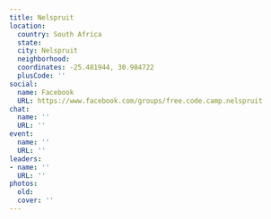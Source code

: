 ```yaml
---
title: Nelspruit
location:
  country: South Africa
  state: 
  city: Nelspruit
  neighborhood: 
  coordinates: -25.481944, 30.984722
  plusCode: ''
social:
  name: Facebook
  URL: https://www.facebook.com/groups/free.code.camp.nelspruit
chat:
  name: ''
  URL: ''
event:
  name: ''
  URL: ''
leaders:
- name: ''
  URL: ''
photos:
  old: 
  cover: ''
---
```

